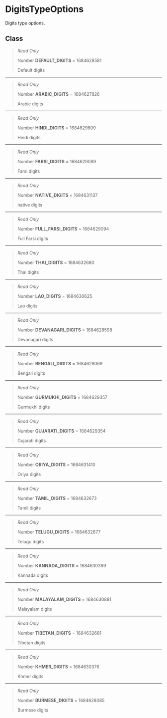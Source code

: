 # DigitsTypeOptions
Digits type options.

## Class
> *Read Only* 
> 
> Number **DEFAULT_DIGITS** = 1684628581
> 
> Default digits
*** 
> *Read Only* 
> 
> Number **ARABIC_DIGITS** = 1684627826
> 
> Arabic digits
*** 
> *Read Only* 
> 
> Number **HINDI_DIGITS** = 1684629609
> 
> Hindi digits
*** 
> *Read Only* 
> 
> Number **FARSI_DIGITS** = 1684629089
> 
> Farsi digits
*** 
> *Read Only* 
> 
> Number **NATIVE_DIGITS** = 1684631137
> 
> native digits
*** 
> *Read Only* 
> 
> Number **FULL_FARSI_DIGITS** = 1684629094
> 
> Full Farsi digits
*** 
> *Read Only* 
> 
> Number **THAI_DIGITS** = 1684632680
> 
> Thai digits
*** 
> *Read Only* 
> 
> Number **LAO_DIGITS** = 1684630625
> 
> Lao digits
*** 
> *Read Only* 
> 
> Number **DEVANAGARI_DIGITS** = 1684628598
> 
> Devanagari digits
*** 
> *Read Only* 
> 
> Number **BENGALI_DIGITS** = 1684628069
> 
> Bengali digits
*** 
> *Read Only* 
> 
> Number **GURMUKHI_DIGITS** = 1684629357
> 
> Gurmukhi digits
*** 
> *Read Only* 
> 
> Number **GUJARATI_DIGITS** = 1684629354
> 
> Gujarati digits
*** 
> *Read Only* 
> 
> Number **ORIYA_DIGITS** = 1684631410
> 
> Oriya digits
*** 
> *Read Only* 
> 
> Number **TAMIL_DIGITS** = 1684632673
> 
> Tamil digits
*** 
> *Read Only* 
> 
> Number **TELUGU_DIGITS** = 1684632677
> 
> Telugu digits
*** 
> *Read Only* 
> 
> Number **KANNADA_DIGITS** = 1684630369
> 
> Kannada digits
*** 
> *Read Only* 
> 
> Number **MALAYALAM_DIGITS** = 1684630881
> 
> Malayalam digits
*** 
> *Read Only* 
> 
> Number **TIBETAN_DIGITS** = 1684632681
> 
> Tibetan digits
*** 
> *Read Only* 
> 
> Number **KHMER_DIGITS** = 1684630376
> 
> Khmer digits
*** 
> *Read Only* 
> 
> Number **BURMESE_DIGITS** = 1684628085
> 
> Burmese digits

